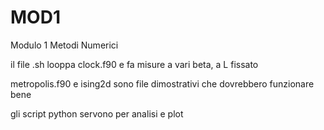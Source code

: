 # MOD1
Modulo 1 Metodi Numerici

il file .sh looppa clock.f90 e fa misure a vari beta, a L fissato

metropolis.f90 e ising2d sono file dimostrativi che dovrebbero funzionare bene

gli script python servono per analisi e plot
